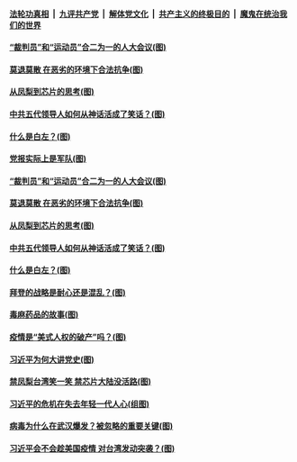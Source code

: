 ####  [法轮功真相](../../../../basic/blob/master/README.md?t=03052131) &nbsp;|&nbsp; [九评共产党](../../../../9ping.md/blob/master/README.md?t=03052131) &nbsp;|&nbsp; [解体党文化](../../../../jtdwh.md/blob/master/README.md?t=03052131)  &nbsp;|&nbsp; [共产主义的终极目的](../../../../gczydzjmd.md/blob/master/README.md?t=03052131) &nbsp;|&nbsp; [魔鬼在统治我们的世界](../../../../mgztzwmdsj.md/blob/master/README.md?t=03052131) 

#### [“裁判员”和“运动员”合二为一的人大会议(图)](../pages/p4/964537.md?t=03052131) 

#### [莫退莫散 在恶劣的环境下合法抗争(图)](../pages/p4/964535.md?t=03052131) 

#### [从凤梨到芯片的思考(图)](../pages/p4/964504.md?t=03052131) 

#### [中共五代领导人如何从神话活成了笑话？(图)](../pages/p4/964513.md?t=03052131) 

#### [什么是白左？(图)](../pages/p4/964515.md?t=03052131) 



#### [党报实际上是军队(图)](../pages/p4/964559.md?t=03052131) 

#### [“裁判员”和“运动员”合二为一的人大会议(图)](../pages/p4/964537.md?t=03052131) 

#### [莫退莫散 在恶劣的环境下合法抗争(图)](../pages/p4/964535.md?t=03052131) 

#### [从凤梨到芯片的思考(图)](../pages/p4/964504.md?t=03052131) 

#### [中共五代领导人如何从神话活成了笑话？(图)](../pages/p4/964513.md?t=03052131) 

#### [什么是白左？(图)](../pages/p4/964515.md?t=03052131) 

#### [拜登的战略是耐心还是混乱？(图)](../pages/p4/964503.md?t=03052131) 



#### [毒麻药品的故事(图)](../pages/p4/964439.md?t=03052131) 


#### [疫情是“美式人权的破产”吗？(图)](../pages/p4/964435.md?t=03052131) 

#### [习近平为何大讲党史(图)](../pages/p4/964432.md?t=03052131) 

#### [禁凤梨台湾笑一笑 禁芯片大陆没活路(图)](../pages/p4/964430.md?t=03052131) 

#### [习近平的危机在失去年轻一代人心(组图)](../pages/p4/964426.md?t=03052131) 

#### [病毒为什么在武汉爆发？被忽略的重要关键(图)](../pages/p4/964385.md?t=03052131) 

#### [习近平会不会趁美国疫情 对台湾发动突袭？(图)](../pages/p4/964317.md?t=03052131) 




